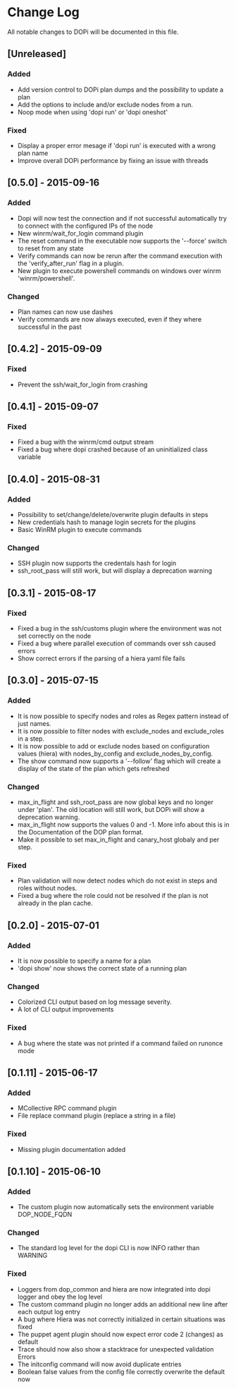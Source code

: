 # Change Log
All notable changes to DOPi will be documented in this file.

## [Unreleased]
### Added
- Add version control to DOPi plan dumps and the possibility to update a plan
- Add the options to include and/or exclude nodes from a run.
- Noop mode when using 'dopi run' or 'dopi oneshot'

### Fixed
- Display a proper error mesage if 'dopi run' is executed with a wrong plan name
- Improve overall DOPi performance by fixing an issue with threads

## [0.5.0] - 2015-09-16
### Added
- Dopi will now test the connection and if not successful automatically try to connect with the configured IPs of the node
- New winrm/wait_for_login command plugin
- The reset command in the executable now supports the '--force' switch to reset from any state
- Verify commands can now be rerun after the command execution with the 'verify_after_run' flag in a plugin.
- New plugin to execute powershell commands on windows over winrm 'winrm/powershell'.

### Changed
- Plan names can now use dashes
- Verify commands are now always executed, even if they where successful in the past

## [0.4.2] - 2015-09-09
### Fixed
- Prevent the ssh/wait_for_login from crashing

## [0.4.1] - 2015-09-07
### Fixed
- Fixed a bug with the winrm/cmd output stream
- Fixed a bug where dopi crashed because of an uninitialized class variable

## [0.4.0] - 2015-08-31
### Added
- Possibility to set/change/delete/overwrite plugin defaults in steps
- New credentials hash to manage login secrets for the plugins
- Basic WinRM plugin to execute commands

### Changed
- SSH plugin now supports the credentals hash for login
- ssh_root_pass will still work, but will display a deprecation warning

## [0.3.1] - 2015-08-17
### Fixed
- Fixed a bug in the ssh/customs plugin where the environment was not set correctly on the node
- Fixed a bug where parallel execution of commands over ssh caused errors
- Show correct errors if the parsing of a hiera yaml file fails

## [0.3.0] - 2015-07-15
### Added
- It is now possible to specify nodes and roles as Regex pattern instead of just names.
- It is now possible to filter nodes with exclude_nodes and exclude_roles in a step.
- It is now possible to add or exclude nodes based on configuration values (hiera) with nodes_by_config and exclude_nodes_by_config.
- The show command now supports a '--follow' flag which will create a display of the state of the plan which gets refreshed

### Changed
- max_in_flight and ssh_root_pass are now global keys and no longer under 'plan'. The old location will still work, but DOPi will show a deprecation warning.
- max_in_flight now supports the values 0 and -1. More info about this is in the Documentation of the DOP plan format.
- Make it possible to set max_in_flight and canary_host globaly and per step.

### Fixed
- Plan validation will now detect nodes which do not exist in steps and roles without nodes.
- Fixed a bug where the role could not be resolved if the plan is not already in the plan cache.

## [0.2.0] - 2015-07-01
### Added
- It is now possible to specify a name for a plan
- 'dopi show' now shows the correct state of a running plan

### Changed
- Colorized CLI output based on log message severity.
- A lot of CLI output improvements

### Fixed
- A bug where the state was not printed if a command failed on runonce mode

## [0.1.11] - 2015-06-17
### Added
- MCollective RPC command plugin
- File replace command plugin (replace a string in a file)

### Fixed
- Missing plugin documentation added

## [0.1.10] - 2015-06-10
### Added
- The custom plugin now automatically sets the environment variable DOP_NODE_FQDN

### Changed
- The standard log level for the dopi CLI is now INFO rather than WARNING

### Fixed
- Loggers from dop_common and hiera are now integrated into dopi logger and obey the log level
- The custom command plugin no longer adds an additional new line after each output log entry
- A bug where Hiera was not correctly initialized in certain situations was fixed
- The puppet agent plugin should now expect error code 2 (changes) as default
- Trace should now also show a stacktrace for unexpected validation Errors
- The initconfig command will now avoid duplicate entries
- Boolean false values from the config file correctly overwrite the default now

